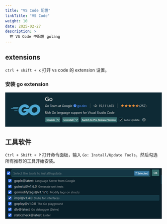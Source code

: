 ```yaml
---
title: "VS Code 配置"
linkTitle: "VS Code"
weight: 10
date: 2025-02-27
description: >
  在 VS Code 中配置 golang
---
```


## extensions

`ctrl + shift + x` 打开 vs code 的 extension 设置。

### 安装 go extension

![](images/extension_go.jpg)


## 工具软件

`Ctrl + Shift + P` 打开命令面板，输入 `Go: Install/Update Tools`，然后勾选所有推荐的工具开始安装。

![](images/go-tools.png)


